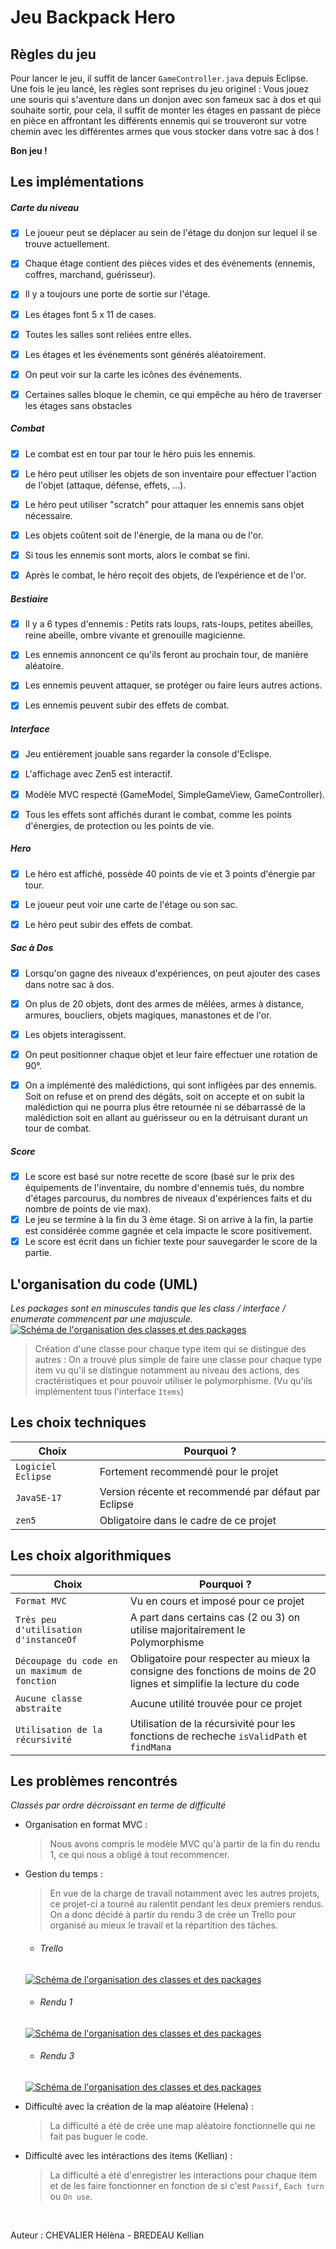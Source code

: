 # Jeu Backpack Hero #

## Règles du jeu ##

Pour lancer le jeu, il suffit de lancer `GameController.java` depuis Eclipse. Une fois le jeu lancé, les règles sont reprises du jeu originel :  Vous jouez une souris qui s'aventure dans un donjon avec son fameux sac à dos et qui souhaite sortir, pour cela, il suffit de monter les étages en passant de pièce en pièce en affrontant les différents ennemis qui se trouveront sur votre chemin avec les différentes armes que vous stocker dans votre sac à dos !

**Bon jeu !**

## Les implémentations ##
##### Carte du niveau #####
- [x] Le joueur peut se déplacer au sein de l'étage du donjon sur lequel il se trouve actuellement.
- [x] Chaque étage contient des pièces vides et des événements (ennemis, coffres, marchand, guérisseur).
- [x] Il y a toujours une porte de sortie sur l'étage.
- [x] Les étages font 5 x 11 de cases.
- [x] Toutes les salles sont reliées entre elles.
- [x] Les étages et les événements sont générés aléatoirement.
- [x] On peut voir sur la carte les icônes des événements.
- [x] Certaines salles bloque le chemin, ce qui empêche au héro de traverser les étages sans obstacles


##### Combat #####
- [x] Le combat est en tour par tour le héro puis les ennemis.
- [x] Le héro peut utiliser les objets de son inventaire pour effectuer l'action de l'objet (attaque, défense, effets, ...).
- [x] Le héro peut utiliser "scratch" pour attaquer les ennemis sans objet nécessaire.
- [x] Les objets coûtent soit de l'énergie, de la mana ou de l'or.
- [x] Si tous les ennemis sont morts, alors le combat se fini.
- [x] Après le combat, le héro reçoit des objets, de l’expérience et de l'or.


##### Bestiaire #####
- [x] Il y a 6 types d'ennemis : Petits rats loups, rats-loups, petites abeilles, reine abeille, ombre vivante et grenouille magicienne.
- [x] Les ennemis annoncent ce qu'ils feront au prochain tour, de manière aléatoire.
- [x] Les ennemis peuvent attaquer, se protéger ou faire leurs autres actions.
- [x] Les ennemis peuvent subir des effets de combat.


##### Interface #####
- [x] Jeu entièrement jouable sans regarder la console d'Eclispe.
- [x] L'affichage avec Zen5 est interactif.
- [x] Modèle MVC respecté (GameModel, SimpleGameView, GameController).
- [x] Tous les effets sont affichés durant le combat, comme les points d'énergies, de protection ou les points de vie.


##### Hero #####
- [x] Le héro est affiché, possède 40 points de vie et 3 points d'énergie par tour.
- [x] Le joueur peut voir une carte de l'étage ou son sac.
- [x] Le héro peut subir des effets de combat.


##### Sac à Dos #####
- [x] Lorsqu'on gagne des niveaux d'expériences, on peut ajouter des cases dans notre sac à dos.
- [x] On plus de 20 objets, dont des armes de mêlées, armes à distance, armures, boucliers, objets magiques, manastones et de l'or.
- [x] Les objets interagissent.
- [x] On peut positionner chaque objet et leur faire effectuer une rotation de 90°.
- [x] On a implémenté des malédictions, qui sont infligées par des ennemis. Soit on refuse et on prend des dégâts, soit on accepte et on subit la malédiction qui ne pourra plus être retournée ni se débarrassé de la malédiction soit en allant au guérisseur ou en la détruisant durant un tour de combat.


##### Score #####
- [x] Le score est basé sur notre recette de score (basé sur le prix des équipements de l'inventaire, du nombre d'ennemis tués, du nombre d'étages parcourus, du nombres de niveaux d'expériences faits et du nombre de points de vie max).
- [x] Le jeu se termine à la fin du 3 ème étage. Si on arrive à la fin, la partie est considérée comme gagnée et cela impacte le score positivement.
- [x] Le score est écrit dans un fichier texte pour sauvegarder le score de la partie.

## L'organisation du code (UML) ##
*Les packages sont en minuscules tandis que les class / interface / enumerate commencent par une majuscule.*
&nbsp;
[![Schéma de l'organisation des classes et des packages](https://kellian.awooo.fr/other/backpack-hero-organisation.png)](https://kellian.awooo.fr)

> Création d'une classe pour chaque type item qui se distingue des autres :
On a trouvé plus simple de faire une classe pour chaque type item vu qu'il se distingue notamment au niveau des actions, des cractéristiques et pour pouvoir utiliser le polymorphisme. (Vu qu'ils implémentent tous l'interface `Items`)

## Les choix techniques ##
|Choix|Pourquoi ?|
|--------|--------|
|`Logiciel Eclipse`|Fortement recommendé pour le projet|
|`JavaSE-17`|Version récente et recommendé par défaut par Eclipse|
|`zen5`|Obligatoire dans le cadre de ce projet


## Les choix algorithmiques ##
|Choix|Pourquoi ?|
|--------|--------|
|`Format MVC`|Vu en cours et imposé pour ce projet|
|`Très peu d'utilisation d'instanceOf`|A part dans certains cas (2 ou 3) on utilise majoritairement le Polymorphisme|
|`Découpage du code en un maximum de fonction`|Obligatoire pour respecter au mieux la consigne des fonctions de moins de 20 lignes et simplifie la lecture du code|
|`Aucune classe abstraite`|Aucune utilité trouvée pour ce projet|
|`Utilisation de la récursivité`|Utilisation de la récursivité pour les fonctions de recheche `isValidPath` et `findMana`|

## Les problèmes rencontrés ##
*Classés par ordre décroissant en terme de difficulté*

* Organisation en format MVC : 
    > Nous avons compris le modèle MVC qu'à partir de la fin du rendu 1, ce qui nous a obligé à tout recommencer.

* Gestion du temps :
    > En vue de la charge de travail notamment avec les autres projets, ce projet-ci a tourné au ralentit pendant les deux premiers rendus. On a donc décidé à partir du rendu 3 de crée un Trello pour organisé au mieux le travail et la répartition des tâches.
    - ###### Trello ######
    [![Schéma de l'organisation des classes et des packages](https://kellian.awooo.fr/other/trello.png)](https://kellian.awooo.fr)
     - ###### Rendu 1 ######
    [![Schéma de l'organisation des classes et des packages](https://kellian.awooo.fr/other/rendu1.png)](https://kellian.awooo.fr)
    - ###### Rendu 3 ######
    [![Schéma de l'organisation des classes et des packages](https://kellian.awooo.fr/other/rendu3.png)](https://kellian.awooo.fr)
&nbsp;

* Difficulté avec la création de la map aléatoire (Helena) :
    > La difficulté a été de crée une map aléatoire fonctionnelle qui ne fait pas buguer le code.

* Difficulté avec les intéractions des items (Kellian) :
    > La difficulté a été d'enregistrer les interactions pour chaque item et de les faire fonctionner en fonction de si c'est `Passif`, `Each turn` ou `On use`.

&nbsp;
<p>Auteur : CHEVALIER Hélèna - BREDEAU Kellian</p>
